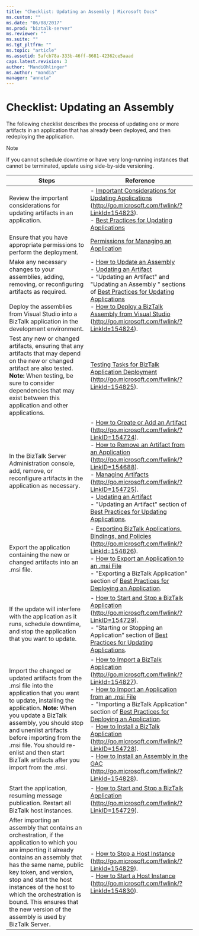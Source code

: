 ```yaml
---
title: "Checklist: Updating an Assembly | Microsoft Docs"
ms.custom: ""
ms.date: "06/08/2017"
ms.prod: "biztalk-server"
ms.reviewer: ""
ms.suite: ""
ms.tgt_pltfrm: ""
ms.topic: "article"
ms.assetid: 5afcb78a-333b-46ff-8681-42362ce5aaad
caps.latest.revision: 3
author: "MandiOhlinger"
ms.author: "mandia"
manager: "anneta"
---
```

# Checklist: Updating an Assembly
The following checklist describes the process of updating one or more artifacts in an application that has already been deployed, and then redeploying the application.  

> [!NOTE]  
>  If you cannot schedule downtime or have very long-running instances that cannot be terminated, update using side-by-side versioning.  

|                                                                                                                                                                               Steps                                                                                                                                                                                |                                                                                                                                                                                                                                                                                                                                                                         Reference                                                                                                                                                                                                                                                                                                                                                                         |
|--------------------------------------------------------------------------------------------------------------------------------------------------------------------------------------------------------------------------------------------------------------------------------------------------------------------------------------------------------------------|-----------------------------------------------------------------------------------------------------------------------------------------------------------------------------------------------------------------------------------------------------------------------------------------------------------------------------------------------------------------------------------------------------------------------------------------------------------------------------------------------------------------------------------------------------------------------------------------------------------------------------------------------------------------------------------------------------------------------------------------------------------|
|                                                                                                                                           Review the important considerations for updating artifacts in an application.                                                                                                                                            |                                                                                                                                                                                                                                      -   [Important Considerations for Updating Applications](http://go.microsoft.com/fwlink/?LinkId=154823) (<http://go.microsoft.com/fwlink/?LinkId=154823>).<br />-   [Best Practices for Updating Applications](../technical-guides/best-practices-for-updating-applications.md)                                                                                                                                                                                                                                      |
|                                                                                                                                              Ensure that you have appropriate permissions to perform the deployment.                                                                                                                                               |                                                                                                                                                                                                                                                                                                                         [Permissions for Managing an Application](../technical-guides/permissions-for-managing-an-application.md)                                                                                                                                                                                                                                                                                                                         |
|                                                                      Make any necessary changes to your assemblies, adding, removing, or reconfiguring artifacts as required.<br /><br /> Deploy the assemblies from Visual Studio into a BizTalk application in the development environment.                                                                      |                                                                                                                    -   [How to Update an Assembly](../technical-guides/how-to-update-an-assembly.md)<br />-   [Updating an Artifact](../technical-guides/updating-an-artifact.md)<br />-   “Updating an Artifact" and "Updating an Assembly " sections of [Best Practices for Updating Applications](../technical-guides/best-practices-for-updating-applications.md)<br />-   [How to Deploy a BizTalk Assembly from Visual Studio](http://go.microsoft.com/fwlink/?LinkId=154824) (<http://go.microsoft.com/fwlink/?LinkId=154824>).                                                                                                                    |
|                                               Test any new or changed artifacts, ensuring that any artifacts that may depend on the new or changed artifact are also tested. <strong>Note:</strong>  When testing, be sure to consider dependencies that may exist between this application and other applications.                                                |                                                                                                                                                                                                                                                                                                   [Testing Tasks for BizTalk Application Deployment](http://go.microsoft.com/fwlink/?LinkId=154825) (<http://go.microsoft.com/fwlink/?LinkId=154825>).                                                                                                                                                                                                                                                                                                    |
|                                                                                                                        In the BizTalk Server Administration console, add, remove, or reconfigure artifacts in the application as necessary.                                                                                                                        |                                         -   [How to Create or Add an Artifact](http://go.microsoft.com/fwlink/?LinkID=154724) (<http://go.microsoft.com/fwlink/?LinkID=154724>).<br />-   [How to Remove an Artifact from an Application](http://go.microsoft.com/fwlink/?LinkID=154688) (<http://go.microsoft.com/fwlink/?LinkID=154688>).<br />-   [Managing Artifacts](http://go.microsoft.com/fwlink/?LinkID=154725) (<http://go.microsoft.com/fwlink/?LinkID=154725>).<br />-   [Updating an Artifact](../technical-guides/updating-an-artifact.md)<br />-   "Updating an Artifact" section of [Best Practices for Updating Applications](../technical-guides/best-practices-for-updating-applications.md).                                          |
|                                                                                                                                         Export the application containing the new or changed artifacts into an .msi file.                                                                                                                                          |                                                                                                                                            -   [Exporting BizTalk Applications, Bindings, and Policies](http://go.microsoft.com/fwlink/?LinkId=154826) (<http://go.microsoft.com/fwlink/?LinkId=154826>).<br />-   [How to Export an Application to an .msi File](../technical-guides/how-to-export-an-application-to-an-msi-file.md)<br />-   "Exporting a BizTalk Application" section of [Best Practices for Deploying an Application](../technical-guides/best-practices-for-deploying-an-application.md).                                                                                                                                            |
|                                                                                                                 If the update will interfere with the application as it runs, schedule downtime, and stop the application that you want to update.                                                                                                                 |                                                                                                                                                                                                                -   [How to Start and Stop a BizTalk Application](http://go.microsoft.com/fwlink/?LinkID=154729) (<http://go.microsoft.com/fwlink/?LinkID=154729>).<br />-   “Starting or Stopping an Application” section of [Best Practices for Updating Applications](../technical-guides/best-practices-for-updating-applications.md).                                                                                                                                                                                                                 |
| Import the changed or updated artifacts from the .msi file into the application that you want to update, installing the application. <strong>Note:</strong>  When you update a BizTalk assembly, you should stop and unenlist artifacts before importing from the .msi file. You should re-enlist and then start BizTalk artifacts after you import from the .msi. | -   [How to Import a BizTalk Application](http://go.microsoft.com/fwlink/?LinkId=154827) (<http://go.microsoft.com/fwlink/?LinkId=154827>).<br />-   [How to Import an Application from an .msi File](../technical-guides/how-to-import-an-application-from-an-msi-file.md)<br />-   "Importing a BizTalk Application" section of [Best Practices for Deploying an Application](../technical-guides/best-practices-for-deploying-an-application.md).<br />-   [How to Install a BizTalk Application](http://go.microsoft.com/fwlink/?LinkID=154728) (<http://go.microsoft.com/fwlink/?LinkID=154728>).<br />-   [How to Install an Assembly in the GAC](http://go.microsoft.com/fwlink/?LinkId=154828) (<http://go.microsoft.com/fwlink/?LinkId=154828>). |
|                                                                                                                                      Start the application, resuming message publication. Restart all BizTalk host instances.                                                                                                                                      |                                                                                                                                                                                                                                                                                                    -   [How to Start and Stop a BizTalk Application](http://go.microsoft.com/fwlink/?LinkID=154729) (<http://go.microsoft.com/fwlink/?LinkID=154729>).                                                                                                                                                                                                                                                                                                    |
|  After importing an assembly that contains an orchestration, if the application to which you are importing it already contains an assembly that has the same name, public key token, and version, stop and start the host instances of the host to which the orchestration is bound. This ensures that the new version of the assembly is used by BizTalk Server.  |                                                                                                                                                                                                                                       -   [How to Stop a Host Instance](http://go.microsoft.com/fwlink/?LinkId=154829) (<http://go.microsoft.com/fwlink/?LinkId=154829>).<br />-   [How to Start a Host Instance](http://go.microsoft.com/fwlink/?LinkId=154830) (<http://go.microsoft.com/fwlink/?LinkId=154830>).                                                                                                                                                                                                                                       |

